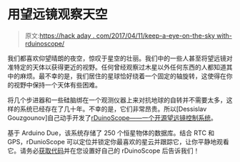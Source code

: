 # 用望远镜观察天空

> 原文:[https://hack aday . com/2017/04/11/keep-a-eye-on-the-sky with-rduinoscope/](https://hackaday.com/2017/04/11/keep-an-eye-on-the-sky-with-rduinoscope/)

我们都喜欢仰望晴朗的夜空，惊叹于星空的壮丽。我们中的一些人甚至将望远镜对准特定的天体以获得更近的视野。任何曾经观察过木星以外任何东西的人都知道其中的麻烦。最不幸的是，我们居住的星球恰好绕着一个固定的轴旋转，这使得在你的视野中保持一个天体有些困难。

将几个步进器和一些硅脑绑在一个观测仪器上来对抗地球的自转并不需要太多，这样的系统已经存在了几十年。不幸的是，它们非常昂贵。所以[Dessislav Gouzgounov]自己动手开发了[rDuinoScope——一个开源望远镜控制系统](http://rduinoscope.co.nf/index.html)。

基于 Arduino Due，该系统存储了 250 个恒星物体的数据库。结合 RTC 和 GPS，rDunioScope 可以定位并锁定你最喜欢的星云并跟踪它，让你平静地观看它。请务必[获取代码](https://github.com/dEskoG/rDUINOScope)并在您设置好自己的 rDuinoScope 后告诉我们！